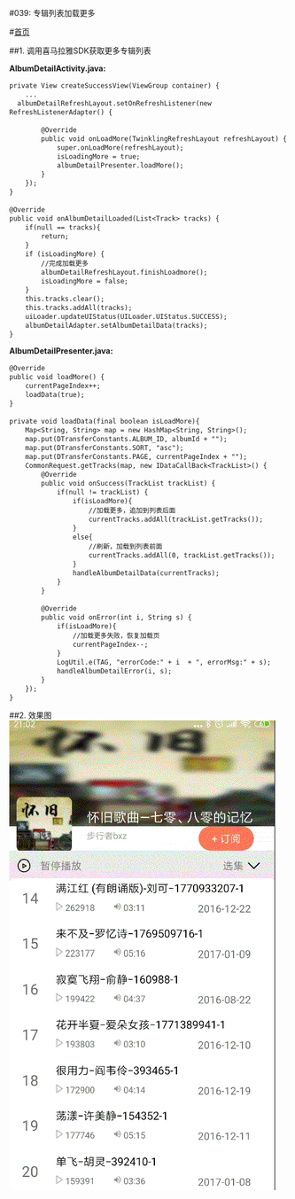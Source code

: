 #039: 专辑列表加载更多

#[首页](./../README.md)


##1. 调用喜马拉雅SDK获取更多专辑列表

**AlbumDetailActivity.java:**

	private View createSuccessView(ViewGroup container) {
		...
      albumDetailRefreshLayout.setOnRefreshListener(new RefreshListenerAdapter() {
          
            @Override
            public void onLoadMore(TwinklingRefreshLayout refreshLayout) {
                super.onLoadMore(refreshLayout);
                isLoadingMore = true;
                albumDetailPresenter.loadMore();
            }
        });
	}
	
	@Override
    public void onAlbumDetailLoaded(List<Track> tracks) {
        if(null == tracks){
            return;
        }
        if (isLoadingMore) {
        	//完成加载更多
            albumDetailRefreshLayout.finishLoadmore();
            isLoadingMore = false;
        }
        this.tracks.clear();
        this.tracks.addAll(tracks);
        uiLoader.updateUIStatus(UILoader.UIStatus.SUCCESS);
        albumDetailAdapter.setAlbumDetailData(tracks);
    }

**AlbumDetailPresenter.java:**

	@Override
    public void loadMore() {
        currentPageIndex++;
        loadData(true);
    }

    private void loadData(final boolean isLoadMore){
        Map<String, String> map = new HashMap<String, String>();
        map.put(DTransferConstants.ALBUM_ID, albumId + "");
        map.put(DTransferConstants.SORT, "asc");
        map.put(DTransferConstants.PAGE, currentPageIndex + "");
        CommonRequest.getTracks(map, new IDataCallBack<TrackList>() {
            @Override
            public void onSuccess(TrackList trackList) {
                if(null != trackList) {
                    if(isLoadMore){
                        //加载更多，追加到列表后面
                        currentTracks.addAll(trackList.getTracks());
                    }
                    else{
                        //刷新，加载到列表前面
                        currentTracks.addAll(0, trackList.getTracks());
                    }
                    handleAlbumDetailData(currentTracks);
                }
            }

            @Override
            public void onError(int i, String s) {
                if(isLoadMore){
                    //加载更多失败，恢复加载页
                    currentPageIndex--;
                }
                LogUtil.e(TAG, "errorCode:" + i  + ", errorMsg:" + s);
                handleAlbumDetailError(i, s);
            }
        });
    }
##2. 效果图
![效果图](./pics/AlbumDetailLoadMore.gif)